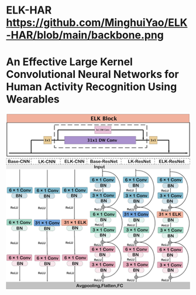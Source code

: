 # ELK-HAR   https://github.com/MinghuiYao/ELK-HAR/blob/main/backbone.png
# An Effective Large Kernel Convolutional Neural Networks for Human Activity Recognition Using Wearables
![img text](https://github.com/MinghuiYao/ELK-HAR/blob/main/ELK.png)
![img text](https://github.com/MinghuiYao/ELK-HAR/blob/main/backbone.png)
